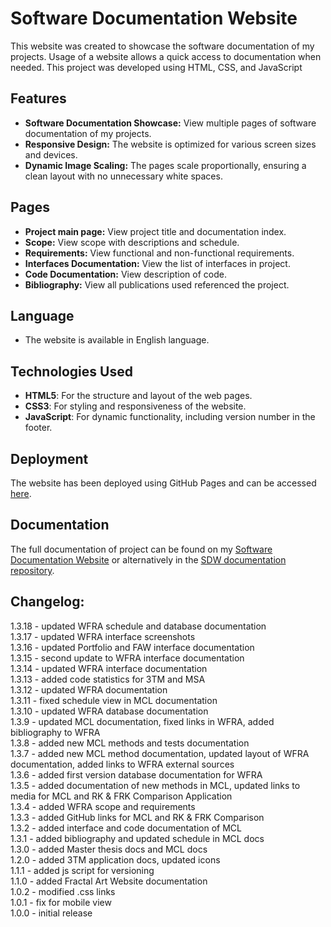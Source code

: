 # Software Documentation Website
This website was created to showcase the software documentation of my projects. Usage of a website allows a quick access to documentation when needed. This project was developed using HTML, CSS, and JavaScript

## Features

- **Software Documentation Showcase:** View multiple pages of software documentation of my projects.
- **Responsive Design:** The website is optimized for various screen sizes and devices.
- **Dynamic Image Scaling:** The pages scale proportionally, ensuring a clean layout with no unnecessary white spaces.

## Pages
- **Project main page:** View project title and documentation index.
- **Scope:** View scope with descriptions and schedule.
- **Requirements:** View functional and non-functional requirements.
- **Interfaces Documentation:** View the list of interfaces in project.
- **Code Documentation:** View description of code.
- **Bibliography:** View all publications used referenced the project.

## Language
   - The website is available in English language.

## Technologies Used

- **HTML5**: For the structure and layout of the web pages.
- **CSS3**: For styling and responsiveness of the website.
- **JavaScript**: For dynamic functionality, including version number in the footer.

## Deployment  

The website has been deployed using GitHub Pages and can be accessed [here](https://patrickschroeder98.github.io/software_documentation/index.html).

## Documentation  

The full documentation of project can be found on my [Software Documentation Website](https://patrickschroeder98.github.io/software_documentation/software_docs/index.html) or alternatively in the [SDW documentation repository](https://github.com/PatrickSchroeder98/software_documentation/tree/main/software_docs).


## Changelog:  
1.3.18 - updated WFRA schedule and database documentation  
1.3.17 - updated WFRA interface screenshots  
1.3.16 - updated Portfolio and FAW interface documentation  
1.3.15 - second update to WFRA interface documentation  
1.3.14 - updated WFRA interface documentation  
1.3.13 - added code statistics for 3TM and MSA  
1.3.12 - updated WFRA documentation  
1.3.11 - fixed schedule view in MCL documentation  
1.3.10 - updated WFRA database documentation  
1.3.9 - updated MCL documentation, fixed links in WFRA, added bibliography to WFRA  
1.3.8 - added new MCL methods and tests documentation  
1.3.7 - added new MCL method documentation, updated layout of WFRA documentation, added links to WFRA external sources  
1.3.6 - added first version database documentation for WFRA  
1.3.5 - added documentation of new methods in MCL, updated links to media for MCL and RK & FRK Comparison Application  
1.3.4 - added WFRA scope and requirements  
1.3.3 - added GitHub links for MCL and RK & FRK Comparison   
1.3.2 - added interface and code documentation of MCL  
1.3.1 - added bibliography and updated schedule in MCL docs  
1.3.0 - added Master thesis docs and MCL docs  
1.2.0 - added 3TM application docs, updated icons  
1.1.1 - added js script for versioning   
1.1.0 - added Fractal Art Website documentation  
1.0.2 - modified .css links    
1.0.1 - fix for mobile view  
1.0.0 - initial release

